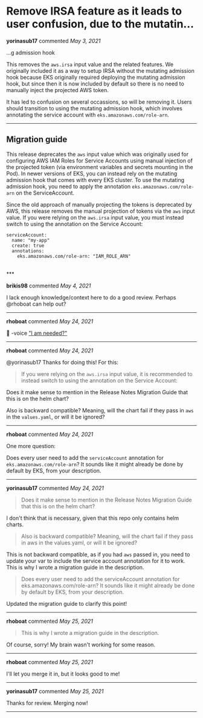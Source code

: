 # Remove IRSA feature as it leads to user confusion, due to the mutatin…

**yorinasub17** commented *May 3, 2021*

…g admission hook

This removes the `aws.irsa` input value and the related features. We originally included it as a way to setup IRSA without the mutating admission hook because EKS originally required deploying the mutating admission hook, but since then it is now included by default so there is no need to manually inject the projected AWS token.

It has led to confusion on several occassions, so will be removing it. Users should transition to using the mutating admission hook, which involves annotating the service account with `eks.amazonaws.com/role-arn`.

---

## Migration guide

This release deprecates the `aws` input value which was originally used for configuring AWS IAM Roles for Service Accounts using manual injection of the projected token (via environment variables and secrets mounting in the Pod). In newer versions of EKS, you can instead rely on the mutating admission hook that comes with every EKS cluster. To use the mutating admission hook, you need to apply the annotation `eks.amazonaws.com/role-arn` on the ServiceAccount.

Since the old approach of manually projecting the tokens is deprecated by AWS, this release removes the manual projection of tokens via the `aws` input value. If you were relying on the `aws.irsa` input value, you must instead switch to using the annotation on the Service Account:

```
serviceAccount:
  name: "my-app"
  create: true
  annotations:
    eks.amazonaws.com/role-arn: "IAM_ROLE_ARN"
```
<br />
***


**brikis98** commented *May 4, 2021*

I lack enough knowledge/context here to do a good review. Perhaps @rhoboat can help out?
***

**rhoboat** commented *May 24, 2021*

🤖 -voice ["I am needed?"](https://youtu.be/UtA-QpHg9Bo?t=15s) 
***

**rhoboat** commented *May 24, 2021*

@yorinasub17 Thanks for doing this! For this:

> If you were relying on the `aws.irsa` input value, it is recommended to instead switch to using the annotation on the Service Account:

Does it make sense to mention in the Release Notes Migration Guide that this is on the helm chart?

Also is backward compatible? Meaning, will the chart fail if they pass in `aws` in the `values.yaml`, or will it be ignored?
***

**rhoboat** commented *May 24, 2021*

One more question: 

Does every user need to add the `serviceAccount` annotation for `eks.amazonaws.com/role-arn`? It sounds like it might already be done by default by EKS, from your description.
***

**yorinasub17** commented *May 24, 2021*

> Does it make sense to mention in the Release Notes Migration Guide that this is on the helm chart?

I don't think that is necessary, given that this repo only contains helm charts.

> Also is backward compatible? Meaning, will the chart fail if they pass in aws in the values.yaml, or will it be ignored?

This is not backward compatible, as if you had `aws` passed in, you need to update your var to include the service account annotation for it to work. This is why I wrote a migration guide in the description.

> Does every user need to add the serviceAccount annotation for eks.amazonaws.com/role-arn? It sounds like it might already be done by default by EKS, from your description.

Updated the migration guide to clarify this point!
***

**rhoboat** commented *May 25, 2021*

> This is why I wrote a migration guide in the description.

Of course, sorry! My brain wasn't working for some reason.
***

**rhoboat** commented *May 25, 2021*

I'll let you merge it in, but it looks good to me!

***

**yorinasub17** commented *May 25, 2021*

Thanks for review. Merging now!
***

